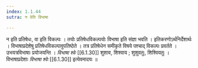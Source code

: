 ```yaml
---
index: 1.1.44
sutra: न वेति विभाषा

---
```

न इति प्रतिषेधः, वा इति विकल्पः । तयोः प्रतिषेधविकल्पयोः विभाषा इति संज्ञा भवति । इतिकरणोऽर्थनिर्देशार्थः । विभाषाप्रदेशेषु प्रतिषेधविकल्पावुपतिष्ठेते । तत्र प्रतिषेधेन समीकृते विषये पश्चाद् विकल्पः प्रवर्तते । उभयत्रविभाषाः प्रयोजयन्ति । _विभाषा श्वेः_ [[6.1.30]] शुशाव, शिश्वाय ; शुशुवतुः, शिश्वियतुः । विभाषाप्रदेशाः _विभाषा श्वेः_ [[6.1.30]] इत्येवमादयः ॥
